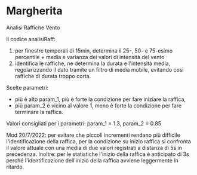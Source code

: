 # Margherita
Analisi Raffiche Vento

Il codice analisiRaff: 
1) per finestre temporali di 15min, determina il 25-, 50- e 75-esimo percentile + media e varianza dei valori di intensità del vento
2) identifica le raffiche, ne determina la durata e l'intensità media, regolarizzando il dato tramite un filtro di media mobile, evitando così raffiche di durata troppo corta.

Scelte parametri: 
- più è alto param_1, più è forte la condizione per fare iniziare la raffica,
- più param_2 è vicino al valore 1, meno è forte la condizione per fare terminare la raffica.

Valori consigliati per i parametri: param_1 = 1.3, param_2 = 0.85

Mod 20/7/2022: 
per evitare che piccoli incrementi rendano più difficile l'identificazione della raffica, per la condizione su inizio raffica si confronta il valore attuale con una media di due valori registrati a distanza di 5s in precedenza. Inoltre: per le statistiche l'inizio della raffica è anticipato di 3s perché l'identificazione dell'inizio della raffica avviene leggermente in ritardo. 

